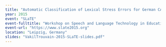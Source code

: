 ```yaml
---
title: "Automatic Classification of Lexical Stress Errors for German CAPT"
year: 2015
event: "SLaTE"
event-fulltitle: "Workshop on Speech and Language Technology in Education"
event-url: "https://www.slate2015.org"
location: "Leipzig, Germany"
slides: "VakilTrouvain-2015-SLaTE-slides.pdf"
---
```

